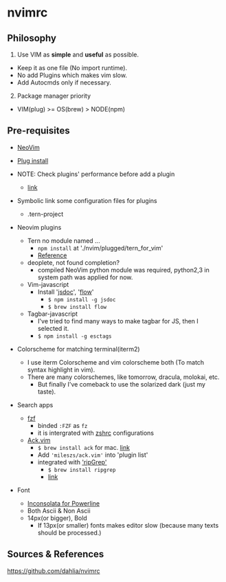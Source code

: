 # nvimrc

## Philosophy

1. Use VIM as **simple** and **useful** as possible.

- Keep it as one file (No import runtime).
- No add Plugins which makes vim slow.
- Add Autocmds only if necessary.

2. Package manager priority
  - VIM(plug) >= OS(brew) > NODE(npm)

## Pre-requisites

- [NeoVim](https://github.com/neovim/neovim/)

- [Plug install](https://github.com/junegunn/vim-plug)

- NOTE: Check plugins' performance before add a plugin
  - [link](http://stackoverflow.com/a/12216578)

- Symbolic link some configuration files for plugins
  - .tern-project

- Neovim plugins
  - Tern no module named ...
    - `npm install` at './nvim/plugged/tern_for_vim'
    - [Reference](https://vimeo.com/67215272)
  - deoplete, not found completion?
    - compiled NeoVim python module was required, python2,3 in system path was applied for now.
  - Vim-javascript
    - Install '[jsdoc](http://usejsdoc.org/)', '[flow](https://flow.org/)'
      - `$ npm install -g jsdoc`
      - `$ brew install flow`
  - Tagbar-javascript
    - I've tried to find many ways to make tagbar for JS, then I selected it.
    - `$ npm install -g esctags`

- Colorscheme for matching terminal(iterm2)
  - I use iterm Colorscheme and vim colorscheme both (To match syntax highlight in vim).
  - There are many colorschemes, like tomorrow, dracula, molokai, etc.
    - But finally I've comeback to use the solarized dark (just my taste).

- Search apps
  - [fzf](https://github.com/junegunn/fzf)
    - binded `:FZF` as `fz`
    - it is intergrated with [zshrc](github.com/wikibootup/zshrc) configurations
  - [Ack.vim](https://github.com/mileszs/ack.vim)
    - `$ brew install ack` for mac. [link](https://github.com/mileszs/ack.vim/issues/156#issuecomment-218553117)
    - Add `'mileszs/ack.vim'` into 'plugin list'
    - integrated with ['ripGrep'](https://github.com/BurntSushi/ripgrep)
      - `$ brew install ripgrep`
      - [link](http://www.wezm.net/technical/2016/09/ripgrep-with-vim/)

- Font
  - [Inconsolata for Powerline](https://github.com/powerline/fonts)
  - Both Ascii & Non Ascii
  - 14px(or bigger), Bold
    - If 13px(or smaller) fonts makes editor slow (because many texts should be processed.)

Sources & References
---
https://github.com/dahlia/nvimrc
